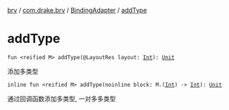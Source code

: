 [brv](../../index.md) / [com.drake.brv](../index.md) / [BindingAdapter](index.md) / [addType](./add-type.md)

# addType

`fun <reified M> addType(@LayoutRes layout: `[`Int`](https://kotlinlang.org/api/latest/jvm/stdlib/kotlin/-int/index.html)`): `[`Unit`](https://kotlinlang.org/api/latest/jvm/stdlib/kotlin/-unit/index.html)

添加多类型

`inline fun <reified M> addType(noinline block: M.(`[`Int`](https://kotlinlang.org/api/latest/jvm/stdlib/kotlin/-int/index.html)`) -> `[`Int`](https://kotlinlang.org/api/latest/jvm/stdlib/kotlin/-int/index.html)`): `[`Unit`](https://kotlinlang.org/api/latest/jvm/stdlib/kotlin/-unit/index.html)

通过回调函数添加多类型, 一对多多类型

